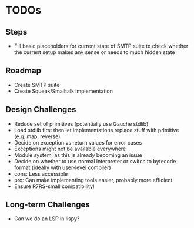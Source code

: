 # TODOs

## Steps
 - Fill basic placeholders for current state of SMTP suite to check whether the current setup makes any sense or needs to much hidden state

## Roadmap
 - Create SMTP suite
 - Create Squeak/Smalltalk implementation

## Design Challenges
 - Reduce set of primitives (potentially use Gauche stdlib)
  - Load stdlib first then let implementations replace stuff with primitive (e.g. map, reverse)
 - Decide on exception vs return values for error cases
  - Exceptions might not be available everywhere
 - Module system, as this is already becoming an issue
 - Decide on whether to use normal interpreter or switch to bytecode format (ideally with user-level compiler)
  - cons: Less accessible
  - pro: Can make implementing tools easier, probably more efficient
 - Ensure R7RS-small compatibility!

## Long-term Challenges
 - Can we do an LSP in lispy?